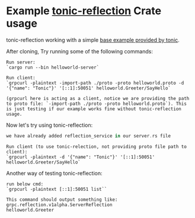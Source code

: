# Example [tonic-reflection](https://crates.io/crates/tonic-reflection) Crate usage

tonic-reflection working with a simple [base example provided by tonic](https://github.com/hyperium/tonic/blob/master/examples/helloworld-tutorial.md).

After cloning, Try running some of the following commands:

```shell
Run server:
`cargo run --bin helloworld-server`

Run client: 
`grpcurl -plaintext -import-path ./proto -proto helloworld.proto -d '{"name": "Tonic"}' '[::1]:50051' helloworld.Greeter/SayHello`

(grpcurl here is acting as a client, notice we are providing the path to proto file: `-import-path ./proto -proto helloworld.proto`). This is just testing if our example works fine without tonic-reflection usage.
```

Now let's try using tonic-reflection:

```rust
we have already added reflection_service in our server.rs file
```

```shell
Run client (to use tonic-relection, not providing proto file path to client): 
`grpcurl -plaintext -d '{"name": "Tonic"}' '[::1]:50051' helloworld.Greeter/SayHello`

```

Another way of testing tonic-reflection:

```shell
run below cmd:
`grpcurl -plaintext [::1]:50051 list``

This command should output something like:
grpc.reflection.v1alpha.ServerReflection
helloworld.Greeter
```
